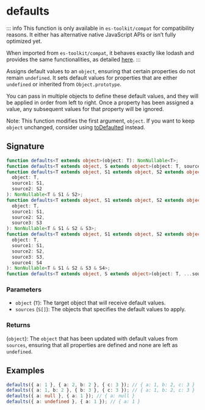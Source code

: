 # defaults

::: info
This function is only available in `es-toolkit/compat` for compatibility reasons. It either has alternative native JavaScript APIs or isn’t fully optimized yet.

When imported from `es-toolkit/compat`, it behaves exactly like lodash and provides the same functionalities, as detailed [here](../../../compatibility.md).
:::

Assigns default values to an `object`, ensuring that certain properties do not remain `undefined`. It sets default values for properties that are either `undefined` or inherited from `Object.prototype`.

You can pass in multiple objects to define these default values, and they will be applied in order from left to right. Once a property has been assigned a value, any subsequent values for that property will be ignored.

Note: This function modifies the first argument, `object`. If you want to keep `object` unchanged, consider using [toDefaulted](./toDefaulted.md) instead.

## Signature

```typescript
function defaults<T extends object>(object: T): NonNullable<T>;
function defaults<T extends object, S extends object>(object: T, source: S): NonNullable<T & S>;
function defaults<T extends object, S1 extends object, S2 extends object>(
  object: T,
  source1: S1,
  source2: S2
): NonNullable<T & S1 & S2>;
function defaults<T extends object, S1 extends object, S2 extends object, S3 extends object>(
  object: T,
  source1: S1,
  source2: S2,
  source3: S3
): NonNullable<T & S1 & S2 & S3>;
function defaults<T extends object, S1 extends object, S2 extends object, S3 extends object, S4 extends object>(
  object: T,
  source1: S1,
  source2: S2,
  source3: S3,
  source4: S4
): NonNullable<T & S1 & S2 & S3 & S4>;
function defaults<T extends object, S extends object>(object: T, ...sources: S[]): object;
```

### Parameters

- `object` (`T`): The target object that will receive default values.
- `sources` (`S[]`): The objects that specifies the default values to apply.

### Returns

(`object`): The `object` that has been updated with default values from `sources`, ensuring that all properties are defined and none are left as `undefined`.

## Examples

```typescript
defaults({ a: 1 }, { a: 2, b: 2 }, { c: 3 }); // { a: 1, b: 2, c: 3 }
defaults({ a: 1, b: 2 }, { b: 3 }, { c: 3 }); // { a: 1, b: 2, c: 3 }
defaults({ a: null }, { a: 1 }); // { a: null }
defaults({ a: undefined }, { a: 1 }); // { a: 1 }
```
